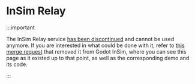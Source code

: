 # InSim Relay

:::important

The InSim Relay service [has been discontinued](https://www.lfs.net/forum/post/2131877#post2131877)
and cannot be used anymore. If you are interested in what could be done with it, refer to
[this merge request](https://gitlab.com/godot-insim/godot_insim/-/merge_requests/6) that removed it
from Godot InSim, where you can see this page as it existed up to that point, as well as the
corresponding demo and its code.

:::
